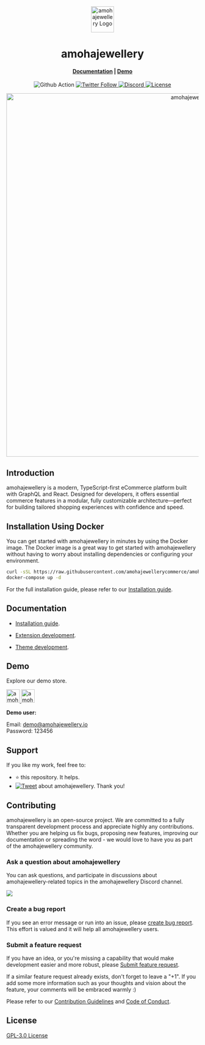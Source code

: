 <p>&nbsp;&nbsp;&nbsp;&nbsp;&nbsp;&nbsp;</p>
<p align="center">
<img width="60" height="68" alt="amohajewellery Logo" src="https://raw.githubusercontent.com/amohajewellerycommerce/amohajewellery/dev/.github/images/logo-green.png"/>
</p>
<p align="center">
  <h1 align="center">amohajewellery</h1>
</p>
<h4 align="center">
    <a href="https://amohajewellery.io/docs/development/getting-started/introduction">Documentation</a> |
    <a href="">Demo</a>
</h4>

<p align="center">
  <img src="https://github.com/amohajewellerycommerce/amohajewellery/actions/workflows/build_test.yml/badge.svg" alt="Github Action">
  <a href="https://twitter.com/amohajewelleryjs">
    <img alt="Twitter Follow" src="https://img.shields.io/twitter/follow/amohajewelleryjs?style=social">
  </a>
  <a href="https://discord.gg/GSzt7dt7RM">
    <img src="https://img.shields.io/discord/757179260417867879?label=discord" alt="Discord">
  </a>
  <a href="https://opensource.org/licenses/GPL-3.0">
    <img src="https://img.shields.io/badge/License-GPLv3-blue.svg" alt="License">
  </a>
</p>

<p align="center">
<img alt="amohajewellery" width="950" src="https://raw.githubusercontent.com/amohajewellerycommerce/amohajewellery/dev/.github/images/banner.png"/>
</p>

## Introduction

amohajewellery is a modern, TypeScript-first eCommerce platform built with GraphQL and React. Designed for developers, it offers essential commerce features in a modular, fully customizable architecture—perfect for building tailored shopping experiences with confidence and speed.

## Installation Using Docker


You can get started with amohajewellery in minutes by using the Docker image. The Docker image is a great way to get started with amohajewellery without having to worry about installing dependencies or configuring your environment.

```bash
curl -sSL https://raw.githubusercontent.com/amohajewellerycommerce/amohajewellery/main/docker-compose.yml > docker-compose.yml
docker-compose up -d
```

For the full installation guide, please refer to our [Installation guide](https://amohajewellery.io/docs/development/getting-started/installation-guide).

## Documentation

- [Installation guide](https://amohajewellery.io/docs/development/getting-started/installation-guide).

- [Extension development](https://amohajewellery.io/docs/development/module/create-your-first-extension).

- [Theme development](https://amohajewellery.io/docs/development/theme/theme-overview).


## Demo

Explore our demo store.

<p align="left">
  <a href="https://demo.amohajewellery.io/admin" target="_blank">
    <img alt="amohajewellery-backend-demo" height="35" alt="amohajewellery Admin Demo" src="https://raw.githubusercontent.com/amohajewellerycommerce/amohajewellery/dev/.github/images/amohajewellery-demo-back.png"/>
  </a>
  <a href="https://demo.amohajewellery.io/" target="_blank">
    <img alt="amohajewellery-store-demo" height="35" alt="amohajewellery Store Demo" src="https://raw.githubusercontent.com/amohajewellerycommerce/amohajewellery/dev/.github/images/amohajewellery-demo-front.png"/>
  </a>
</p>
<b>Demo user:</b>

Email: demo@amohajewellery.io<br/>
Password: 123456

## Support

If you like my work, feel free to:

- ⭐ this repository. It helps.
- [![Tweet](https://img.shields.io/twitter/url/http/shields.io.svg?style=social)][tweet] about amohajewellery. Thank you!

[tweet]: https://twitter.com/intent/tweet?url=https%3A%2F%2Fgithub.com%2Famohajewellerycommerce%2Famohajewellery&text=Awesome%20React%20Ecommerce%20Project&hashtags=react,ecommerce,expressjs,graphql

## Contributing

amohajewellery is an open-source project. We are committed to a fully transparent development process and appreciate highly any contributions. Whether you are helping us fix bugs, proposing new features, improving our documentation or spreading the word - we would love to have you as part of the amohajewellery community.

### Ask a question about amohajewellery

You can ask questions, and participate in discussions about amohajewellery-related topics in the amohajewellery Discord channel.

<a href="https://discord.gg/GSzt7dt7RM"><img src="https://raw.githubusercontent.com/amohajewellerycommerce/amohajewellery/dev/.github/images/discord_banner_github.svg" /></a>

### Create a bug report

If you see an error message or run into an issue, please [create bug report](https://github.com/amohajewellerycommerce/amohajewellery/issues/new). This effort is valued and it will help all amohajewellery users.


### Submit a feature request

If you have an idea, or you're missing a capability that would make development easier and more robust, please [Submit feature request](https://github.com/amohajewellerycommerce/amohajewellery/issues/new).

If a similar feature request already exists, don't forget to leave a "+1".
If you add some more information such as your thoughts and vision about the feature, your comments will be embraced warmly :)


Please refer to our [Contribution Guidelines](./CONTRIBUTING.md) and [Code of Conduct](./CODE_OF_CONDUCT.md).

## License

[GPL-3.0 License](https://github.com/amohajewellerycommerce/amohajewellery/blob/main/LICENSE)
